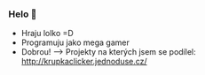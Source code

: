 ### Helo 👋
-  Hraju lolko =D 
-  Programuju jako mega gamer 
-  Dobrou!
-->
Projekty na kterých jsem se podílel:
http://krupkaclicker.jednoduse.cz/


<!--
**Suc-h/Suc-h** is a ✨ _special_ ✨ repository because its `README.md` (this file) appears on your GitHub profile.

Here are some ideas to get you started:

- 🔭 I’m currently working on ...
- 🌱 I’m currently learning ...
- 👯 I’m looking to collaborate on ...
- 🤔 I’m looking for help with ...
- 💬 Ask me about ...
- 📫 How to reach me: ...
- 😄 Pronouns: ...
- ⚡ Fun fact: ...
-->
